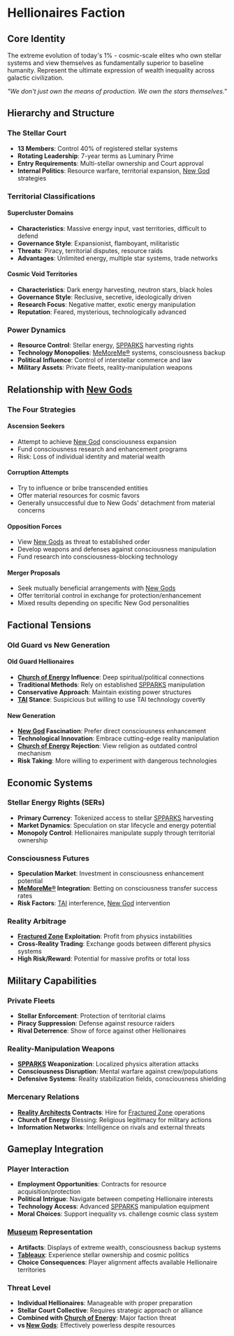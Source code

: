 # Hellionaires Faction

## Core Identity
The extreme evolution of today's 1% - cosmic-scale elites who own stellar systems and view themselves as fundamentally superior to baseline humanity. Represent the ultimate expression of wealth inequality across galactic civilization.

*"We don't just own the means of production. We own the stars themselves."*

## Hierarchy and Structure

### The Stellar Court
- **13 Members**: Control 40% of registered stellar systems
- **Rotating Leadership**: 7-year terms as Luminary Prime
- **Entry Requirements**: Multi-stellar ownership and Court approval
- **Internal Politics**: Resource warfare, territorial expansion, [New God](new-gods.md) strategies

### Territorial Classifications

#### Supercluster Domains
- **Characteristics**: Massive energy input, vast territories, difficult to defend
- **Governance Style**: Expansionist, flamboyant, militaristic
- **Threats**: Piracy, territorial disputes, resource raids
- **Advantages**: Unlimited energy, multiple star systems, trade networks

#### Cosmic Void Territories  
- **Characteristics**: Dark energy harvesting, neutron stars, black holes
- **Governance Style**: Reclusive, secretive, ideologically driven
- **Research Focus**: Negative matter, exotic energy manipulation
- **Reputation**: Feared, mysterious, technologically advanced

### Power Dynamics
- **Resource Control**: Stellar energy, [SPPARKS](spparks-system.md) harvesting rights
- **Technology Monopolies**: [MeMoreMe®](memore-me.md) systems, consciousness backup
- **Political Influence**: Control of interstellar commerce and law
- **Military Assets**: Private fleets, reality-manipulation weapons

## Relationship with [New Gods](new-gods.md)

### The Four Strategies

#### Ascension Seekers
- Attempt to achieve [New God](new-gods.md) consciousness expansion
- Fund consciousness research and enhancement programs
- Risk: Loss of individual identity and material wealth

#### Corruption Attempts
- Try to influence or bribe transcended entities
- Offer material resources for cosmic favors
- Generally unsuccessful due to New Gods' detachment from material concerns

#### Opposition Forces
- View [New Gods](new-gods.md) as threat to established order
- Develop weapons and defenses against consciousness manipulation
- Fund research into consciousness-blocking technology

#### Merger Proposals
- Seek mutually beneficial arrangements with [New Gods](new-gods.md)
- Offer territorial control in exchange for protection/enhancement
- Mixed results depending on specific New God personalities

## Factional Tensions

### Old Guard vs New Generation

#### Old Guard Hellionaires
- **[Church of Energy](church-of-energy.md) Influence**: Deep spiritual/political connections
- **Traditional Methods**: Rely on established [SPPARKS](spparks-system.md) manipulation
- **Conservative Approach**: Maintain existing power structures
- **[TAI](tai-overview.md) Stance**: Suspicious but willing to use TAI technology covertly

#### New Generation
- **[New God](new-gods.md) Fascination**: Prefer direct consciousness enhancement
- **Technological Innovation**: Embrace cutting-edge reality manipulation
- **[Church of Energy](church-of-energy.md) Rejection**: View religion as outdated control mechanism
- **Risk Taking**: More willing to experiment with dangerous technologies

## Economic Systems

### Stellar Energy Rights (SERs)
- **Primary Currency**: Tokenized access to stellar [SPPARKS](spparks-system.md) harvesting
- **Market Dynamics**: Speculation on star lifecycle and energy potential
- **Monopoly Control**: Hellionaires manipulate supply through territorial ownership

### Consciousness Futures
- **Speculation Market**: Investment in consciousness enhancement potential
- **[MeMoreMe®](memore-me.md) Integration**: Betting on consciousness transfer success rates
- **Risk Factors**: [TAI](tai-overview.md) interference, [New God](new-gods.md) intervention

### Reality Arbitrage
- **[Fractured Zone](fractured-zones.md) Exploitation**: Profit from physics instabilities
- **Cross-Reality Trading**: Exchange goods between different physics systems
- **High Risk/Reward**: Potential for massive profits or total loss

## Military Capabilities

### Private Fleets
- **Stellar Enforcement**: Protection of territorial claims
- **Piracy Suppression**: Defense against resource raiders
- **Rival Deterrence**: Show of force against other Hellionaires

### Reality-Manipulation Weapons
- **[SPPARKS](spparks-system.md) Weaponization**: Localized physics alteration attacks
- **Consciousness Disruption**: Mental warfare against crew/populations
- **Defensive Systems**: Reality stabilization fields, consciousness shielding

### Mercenary Relations
- **[Reality Architects](reality-architects.md) Contracts**: Hire for [Fractured Zone](fractured-zones.md) operations
- **Church of Energy** Blessing: Religious legitimacy for military actions
- **Information Networks**: Intelligence on rivals and external threats

## Gameplay Integration

### Player Interaction
- **Employment Opportunities**: Contracts for resource acquisition/protection
- **Political Intrigue**: Navigate between competing Hellionaire interests
- **Technology Access**: Advanced [SPPARKS](spparks-system.md) manipulation equipment
- **Moral Choices**: Support inequality vs. challenge cosmic class system

### [Museum](museum-framework.md) Representation
- **Artifacts**: Displays of extreme wealth, consciousness backup systems
- **[Tableaux](fps-tableaux.md)**: Experience stellar ownership and cosmic politics
- **Choice Consequences**: Player alignment affects available Hellionaire territories

### Threat Level
- **Individual Hellionaires**: Manageable with proper preparation
- **Stellar Court Collective**: Requires strategic approach or alliance
- **Combined with [Church of Energy](church-of-energy.md)**: Major faction threat
- **vs [New Gods](new-gods.md)**: Effectively powerless despite resources